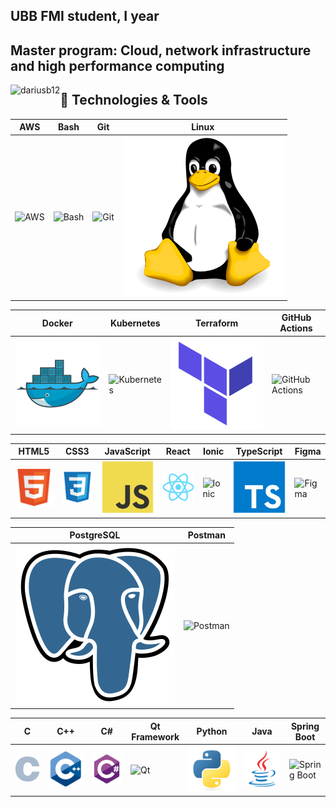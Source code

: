 ## UBB FMI student, I year
## Master program: Cloud, network infrastructure and high performance computing

<p><img align="left" src="https://github-readme-stats.vercel.app/api/top-langs?username=dariusb12&show_icons=true&locale=en&layout=compact" alt="dariusb12" /></p>

    
## 🧰 Technologies & Tools

| AWS | Bash | Git | Linux |
|-----|------|-----|--------|
| ![AWS](https://skillicons.dev/icons?i=aws&theme=light) | ![Bash](https://www.vectorlogo.zone/logos/gnu_bash/gnu_bash-icon.svg) | ![Git](https://www.vectorlogo.zone/logos/git-scm/git-scm-icon.svg) | ![Linux](https://raw.githubusercontent.com/devicons/devicon/master/icons/linux/linux-original.svg) |

| Docker | Kubernetes | Terraform | GitHub Actions |
|---------|-------------|------------|----------------|
| ![Docker](https://raw.githubusercontent.com/devicons/devicon/master/icons/docker/docker-original.svg) | ![Kubernetes](https://www.vectorlogo.zone/logos/kubernetes/kubernetes-icon.svg) | ![Terraform](https://raw.githubusercontent.com/devicons/devicon/master/icons/terraform/terraform-original.svg) | ![GitHub Actions](https://skillicons.dev/icons?i=githubactions&theme=light) |

| HTML5 | CSS3 | JavaScript | React | Ionic | TypeScript | Figma |
|--------|------|-------------|--------|--------|-------------|--------|
| ![HTML5](https://raw.githubusercontent.com/devicons/devicon/master/icons/html5/html5-original.svg) | ![CSS3](https://raw.githubusercontent.com/devicons/devicon/master/icons/css3/css3-original.svg) | ![JavaScript](https://raw.githubusercontent.com/devicons/devicon/master/icons/javascript/javascript-original.svg) | ![React](https://raw.githubusercontent.com/devicons/devicon/master/icons/react/react-original.svg) | ![Ionic](https://upload.wikimedia.org/wikipedia/commons/d/d1/Ionic_Logo.svg) | ![TypeScript](https://raw.githubusercontent.com/devicons/devicon/master/icons/typescript/typescript-original.svg) | ![Figma](https://www.vectorlogo.zone/logos/figma/figma-icon.svg) |

| PostgreSQL | Postman |
|-------------|----------|
| ![PostgreSQL](https://raw.githubusercontent.com/devicons/devicon/master/icons/postgresql/postgresql-original.svg) | ![Postman](https://www.vectorlogo.zone/logos/getpostman/getpostman-icon.svg) |

| C | C++ | C# | Qt Framework | Python | Java | Spring Boot |
|----|-----|----|---------------|---------|------|--------------|
| ![C](https://raw.githubusercontent.com/devicons/devicon/master/icons/c/c-original.svg) | ![C++](https://raw.githubusercontent.com/devicons/devicon/master/icons/cplusplus/cplusplus-original.svg) | ![C#](https://raw.githubusercontent.com/devicons/devicon/master/icons/csharp/csharp-original.svg) | ![Qt](https://skillicons.dev/icons?i=qt&theme=light) | ![Python](https://raw.githubusercontent.com/devicons/devicon/master/icons/python/python-original.svg) | ![Java](https://raw.githubusercontent.com/devicons/devicon/master/icons/java/java-original.svg) | ![Spring Boot](https://skillicons.dev/icons?i=spring&theme=light) |
